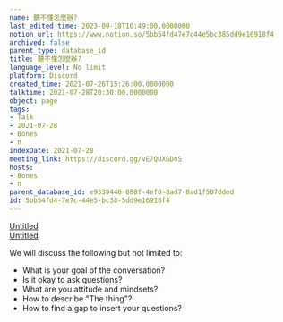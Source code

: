 ```yaml
---
name: 聽不懂怎麼辦?
last_edited_time: 2023-09-18T10:49:00.0000000
notion_url: https://www.notion.so/5bb54fd47e7c44e5bc385dd9e16918f4
archived: false
parent_type: database_id
title: 聽不懂怎麼辦?
language_level: No limit
platform: Discord
created_time: 2021-07-26T15:26:00.0000000
talktime: 2021-07-28T20:30:00.0000000
object: page
tags:
- Talk
- 2021-07-28
- Bones
- π
indexDate: 2021-07-28
meeting_link: https://discord.gg/vE7QUXGDnS
hosts:
- Bones
- π
parent_database_id: e9339446-880f-4ef0-8ad7-8ad1f507dded
id: 5bb54fd4-7e7c-44e5-bc38-5dd9e16918f4
---
```




[Untitled](https://www.notion.so/12c4a9e645d54aefa860b5f927a0b220)   
[Untitled](https://www.notion.so/482e61b02b9c4456b2b4fe86bb7544c6)   


We will discuss the following but not limited to:
   - What is your goal of the conversation?
   - Is it okay to ask questions?
   - What are you attitude and mindsets?
   - How to describe "The thing"?
   - How to find a gap to insert your questions?






